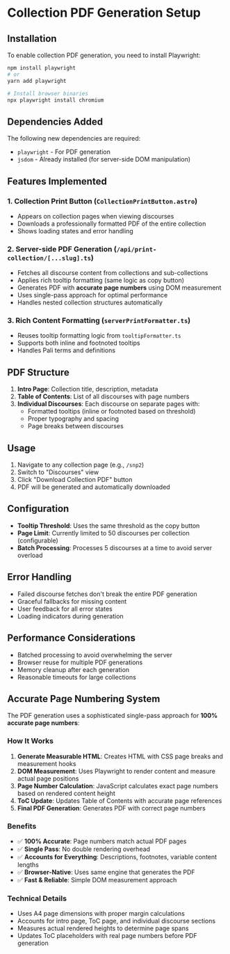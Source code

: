 # Collection PDF Generation Setup

## Installation

To enable collection PDF generation, you need to install Playwright:

```bash
npm install playwright
# or
yarn add playwright

# Install browser binaries
npx playwright install chromium
```

## Dependencies Added

The following new dependencies are required:
- `playwright` - For PDF generation
- `jsdom` - Already installed (for server-side DOM manipulation)

## Features Implemented

### 1. Collection Print Button (`CollectionPrintButton.astro`)
- Appears on collection pages when viewing discourses
- Downloads a professionally formatted PDF of the entire collection
- Shows loading states and error handling

### 2. Server-side PDF Generation (`/api/print-collection/[...slug].ts`)
- Fetches all discourse content from collections and sub-collections
- Applies rich tooltip formatting (same logic as copy button)
- Generates PDF with **accurate page numbers** using DOM measurement
- Uses single-pass approach for optimal performance
- Handles nested collection structures automatically

### 3. Rich Content Formatting (`serverPrintFormatter.ts`)
- Reuses tooltip formatting logic from `tooltipFormatter.ts`
- Supports both inline and footnoted tooltips
- Handles Pali terms and definitions

## PDF Structure

1. **Intro Page**: Collection title, description, metadata
2. **Table of Contents**: List of all discourses with page numbers
3. **Individual Discourses**: Each discourse on separate pages with:
   - Formatted tooltips (inline or footnoted based on threshold)
   - Proper typography and spacing
   - Page breaks between discourses

## Usage

1. Navigate to any collection page (e.g., `/snp2`)
2. Switch to "Discourses" view
3. Click "Download Collection PDF" button
4. PDF will be generated and automatically downloaded

## Configuration

- **Tooltip Threshold**: Uses the same threshold as the copy button
- **Page Limit**: Currently limited to 50 discourses per collection (configurable)
- **Batch Processing**: Processes 5 discourses at a time to avoid server overload

## Error Handling

- Failed discourse fetches don't break the entire PDF generation
- Graceful fallbacks for missing content
- User feedback for all error states
- Loading indicators during generation

## Performance Considerations

- Batched processing to avoid overwhelming the server
- Browser reuse for multiple PDF generations
- Memory cleanup after each generation
- Reasonable timeouts for large collections

## Accurate Page Numbering System

The PDF generation uses a sophisticated single-pass approach for **100% accurate page numbers**:

### How It Works
1. **Generate Measurable HTML**: Creates HTML with CSS page breaks and measurement hooks
2. **DOM Measurement**: Uses Playwright to render content and measure actual page positions
3. **Page Number Calculation**: JavaScript calculates exact page numbers based on rendered content height
4. **ToC Update**: Updates Table of Contents with accurate page references
5. **Final PDF Generation**: Generates PDF with correct page numbers

### Benefits
- ✅ **100% Accurate**: Page numbers match actual PDF pages
- ✅ **Single Pass**: No double rendering overhead  
- ✅ **Accounts for Everything**: Descriptions, footnotes, variable content lengths
- ✅ **Browser-Native**: Uses same engine that generates the PDF
- ✅ **Fast & Reliable**: Simple DOM measurement approach

### Technical Details
- Uses A4 page dimensions with proper margin calculations
- Accounts for intro page, ToC page, and individual discourse sections
- Measures actual rendered heights to determine page spans
- Updates ToC placeholders with real page numbers before PDF generation
